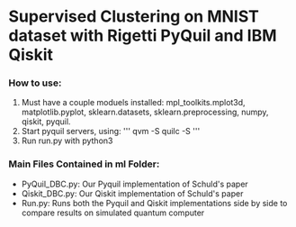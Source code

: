 # Supervised Clustering on MNIST dataset with Rigetti PyQuil and IBM Qiskit

### How to use:
1. Must have a couple moduels installed: mpl_toolkits.mplot3d, matplotlib.pyplot,
   sklearn.datasets, sklearn.preprocessing, numpy, qiskit, pyquil.
2. Start pyquil servers, using:
'''
qvm -S
quilc -S
'''
3. Run run.py with python3


### Main Files Contained in ml Folder:

* PyQuil_DBC.py: Our Pyquil implementation of Schuld's paper
* Qiskit_DBC.py: Our Qiskit implementation of Schuld's paper
* Run.py: Runs both the Pyquil and Qiskit implementations side by side to compare results on simulated quantum computer
